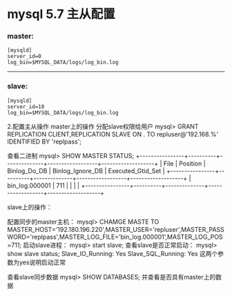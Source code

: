 # mysql 5.7 主从配置

### master:
```shell
[mysqld]
server_id=0
log_bin=$MYSQL_DATA/logs/log_bin.log
```

---

### slave:
```shell
[mysqld]
server_id=10
log_bin=$MYSQL_DATA/logs/log_bin.log
```

2.配置主从操作
master上的操作
分配slave权限给用户
mysql> GRANT REPLICATION CLIENT,REPLICATION SLAVE ON . TO repluser@'192.168.%' IDENTIFIED BY 'replpass';

查看二进制
mysql> SHOW MASTER STATUS;
+----------------+----------+--------------+------------------+-------------------+
| File | Position | Binlog_Do_DB | Binlog_Ignore_DB | Executed_Gtid_Set |
+----------------+----------+--------------+------------------+-------------------+
| bin_log.000001 | 711 | | | |
+----------------+----------+--------------+------------------+-------------------+

slave上的操作：

配置同步的master主机：
mysql> CHAMGE MASTE TO MASTER_HOST='192.180.196.220',MASTER_USER='repluser',MASTER_PASSWORD='replpass',MASTER_LOG_FILE='bin_log.000001',MASTER_LOG_POS=711;
启动slave进程：
mysql> start slave;
查看slave是否正常启动：
mysql> show slave status;
Slave_IO_Running: Yes
Slave_SQL_Running: Yes
这两个参数为yes说明启动正常

查看slave同步数据
mysql> SHOW DATABASES;
并查看是否具有master上的数据